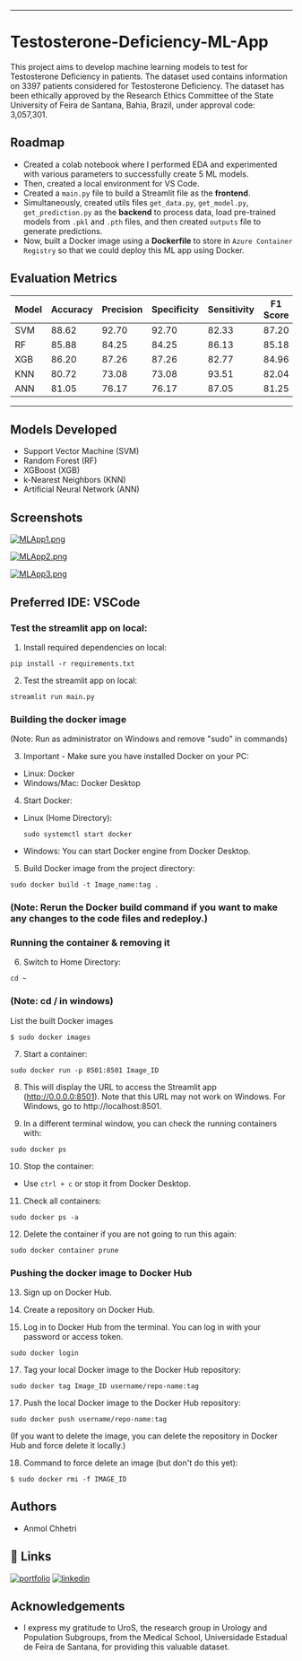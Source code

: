 
---

# Testosterone-Deficiency-ML-App

This project aims to develop machine learning models to test for Testosterone Deficiency in patients. The dataset used contains information on 3397 patients considered for Testosterone Deficiency. The dataset has been ethically approved by the Research Ethics Committee of the State University of Feira de Santana, Bahia, Brazil, under approval code: 3,057,301.


## Roadmap

- Created a colab notebook where I performed EDA and experimented with various parameters to successfully create 5 ML models.
- Then, created a local environment for VS Code.
- Created a `main.py` file to build a Streamlit file as the **frontend**.
- Simultaneously, created utils files `get_data.py`, `get_model.py`, `get_prediction.py` as the **backend** to process data, load pre-trained models from `.pkl` and `.pth` files, and then created `outputs` file to generate predictions.
- Now, built a Docker image using a **Dockerfile** to store in `Azure Container Registry` so that we could deploy this ML app using Docker.




## Evaluation Metrics

| Model | Accuracy | Precision | Specificity | Sensitivity | F1 Score | ROC AUC |
|-------|----------|-----------|-------------|-------------|----------|---------|
| SVM   | 88.62    | 92.70     | 92.70       | 82.33       | 87.20    | 0.8827  |
| RF    | 85.88    | 84.25     | 84.25       | 86.13       | 85.18    | 0.8589  |
| XGB   | 86.20    | 87.26     | 87.26       | 82.77       | 84.96    | 0.8601  |
| KNN   | 80.72    | 73.08     | 73.08       | 93.51       | 82.04    | 0.8142  |
| ANN   | 81.05    | 76.17     | 76.17       | 87.05       | 81.25    | 0.8138  |

---

## Models Developed
- Support Vector Machine (SVM)
- Random Forest (RF)
- XGBoost (XGB)
- k-Nearest Neighbors (KNN)
- Artificial Neural Network (ANN)
## Screenshots

[![MLApp1.png](https://i.postimg.cc/d1ZfqyZR/MLApp1.png)](https://postimg.cc/PphyyN4N)

[![MLApp2.png](https://i.postimg.cc/BQpmfgw9/MLApp2.png)](https://postimg.cc/PPLWmmj2)

[![MLApp3.png](https://i.postimg.cc/8PXLbn05/MLApp3.png)](https://postimg.cc/w7JtqFH8)
## Preferred IDE: VSCode

### Test the streamlit app on local:

1. Install required dependencies on local:

```commandline
pip install -r requirements.txt
```


2. Test the streamlit app on local:

```
streamlit run main.py
```


### Building the docker image

(Note: Run as administrator on Windows and remove "sudo" in commands)

3. Important - Make sure you have installed Docker on your PC:
- Linux: Docker
- Windows/Mac: Docker Desktop

4. Start Docker:
- Linux (Home Directory):
  ```
  sudo systemctl start docker
  ```
- Windows: You can start Docker engine from Docker Desktop.

5. Build Docker image from the project directory:

```commandline
sudo docker build -t Image_name:tag .
```

### (Note: Rerun the Docker build command if you want to make any changes to the code files and redeploy.)

### Running the container & removing it

6. Switch to Home Directory:

```
cd ~
```
### (Note: cd / in windows)

List the built Docker images
```
$ sudo docker images
```

7. Start a container:
```commandline
sudo docker run -p 8501:8501 Image_ID
```

8. This will display the URL to access the Streamlit app (http://0.0.0.0:8501). Note that this URL may not work on Windows. For Windows, go to http://localhost:8501.

9. In a different terminal window, you can check the running containers with:
```
sudo docker ps
```

10. Stop the container:
 - Use `ctrl + c` or stop it from Docker Desktop.

11. Check all containers:
 ```
 sudo docker ps -a
 ```

12. Delete the container if you are not going to run this again:
 ```
 sudo docker container prune
 ```

### Pushing the docker image to Docker Hub

13. Sign up on Docker Hub.

14. Create a repository on Docker Hub.

15. Log in to Docker Hub from the terminal. You can log in with your password or access token.
```
sudo docker login
```

17. Tag your local Docker image to the Docker Hub repository:
 ```
 sudo docker tag Image_ID username/repo-name:tag
 ```

17. Push the local Docker image to the Docker Hub repository:
 ```
 sudo docker push username/repo-name:tag
 ```

(If you want to delete the image, you can delete the repository in Docker Hub and force delete it locally.)

18. Command to force delete an image (but don't do this yet):
 ```
 $ sudo docker rmi -f IMAGE_ID
 ```
## Authors

- Anmol Chhetri



## 🔗 Links
[![portfolio](https://img.shields.io/badge/my_portfolio-000?style=for-the-badge&logo=ko-fi&logoColor=white)](https://linktr.ee/AnmolChhetri2000)
[![linkedin](https://img.shields.io/badge/linkedin-0A66C2?style=for-the-badge&logo=linkedin&logoColor=white)](https://www.linkedin.com/in/anmol1512/)


## Acknowledgements

 - I express my gratitude to UroS, the research group in Urology and Population Subgroups, from the Medical School, Universidade Estadual de Feira de Santana, for providing this valuable dataset.

